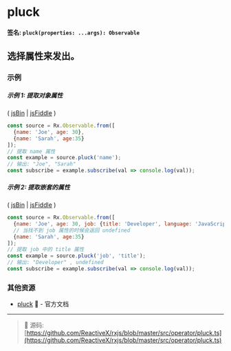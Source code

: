 # pluck

#### 签名: `pluck(properties: ...args): Observable`

## 选择属性来发出。

### 示例

##### 示例 1: 提取对象属性

( [jsBin](http://jsbin.com/zokaxiwahe/1/edit?js,console) | [jsFiddle](https://jsfiddle.net/btroncone/58v9xq0f/) )

```js
const source = Rx.Observable.from([
  {name: 'Joe', age: 30},
  {name: 'Sarah', age:35}
]);
// 提取 name 属性
const example = source.pluck('name');
// 输出: "Joe", "Sarah"
const subscribe = example.subscribe(val => console.log(val));
```

##### 示例 2: 提取嵌套的属性

( [jsBin](http://jsbin.com/joqesidugu/1/edit?js,console) | [jsFiddle](https://jsfiddle.net/btroncone/n592m597/) )

```js
const source = Rx.Observable.from([
  {name: 'Joe', age: 30, job: {title: 'Developer', language: 'JavaScript'}},
  // 当找不到 job 属性的时候会返回 undefined
  {name: 'Sarah', age:35}
]);
// 提取 job 中的 title 属性
const example = source.pluck('job', 'title');
// 输出: "Developer" , undefined
const subscribe = example.subscribe(val => console.log(val));
```


### 其他资源

* [pluck](http://cn.rx.js.org/class/es6/Observable.js~Observable.html#instance-method-pluck) :newspaper: - 官方文档

---
> :file_folder: 源码:  [https://github.com/ReactiveX/rxjs/blob/master/src/operator/pluck.ts](https://github.com/ReactiveX/rxjs/blob/master/src/operator/pluck.ts)
